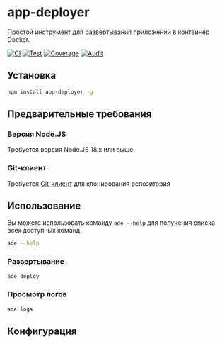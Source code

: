 # app-deployer
Простой инструмент для развертывания приложений в контейнер Docker.

[![CI](https://github.com/sumor-cloud/app-deployer/actions/workflows/ci.yml/badge.svg)](https://github.com/sumor-cloud/app-deployer/actions/workflows/ci.yml)
[![Test](https://github.com/sumor-cloud/app-deployer/actions/workflows/ut.yml/badge.svg)](https://github.com/sumor-cloud/app-deployer/actions/workflows/ut.yml)
[![Coverage](https://github.com/sumor-cloud/app-deployer/actions/workflows/coverage.yml/badge.svg)](https://github.com/sumor-cloud/app-deployer/actions/workflows/coverage.yml)
[![Audit](https://github.com/sumor-cloud/app-deployer/actions/workflows/audit.yml/badge.svg)](https://github.com/sumor-cloud/app-deployer/actions/workflows/audit.yml)

## Установка
```bash
npm install app-deployer -g
```

## Предварительные требования

### Версия Node.JS
Требуется версия Node.JS 18.x или выше

### Git-клиент
Требуется [Git-клиент](https://git-scm.com/) для клонирования репозитория

## Использование

Вы можете использовать команду `ade --help` для получения списка всех доступных команд.
```bash
ade --help
```

### Развертывание

```bash
ade deploy
```

### Просмотр логов

```bash
ade logs
```

## Конфигурация